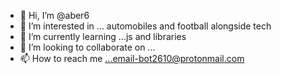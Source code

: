 - 👋 Hi, I’m @aber6
- 👀 I’m interested in ... automobiles and football alongside tech
- 🌱 I’m currently learning ...js and libraries
- 💞️ I’m looking to collaborate on ...
- 📫 How to reach me ...email-bot2610@protonmail.com

<!---
aber6/aber6 is a ✨ special ✨ repository because its `README.md` (this file) appears on your GitHub profile.
You can click the Preview link to take a look at your changes.
--->
